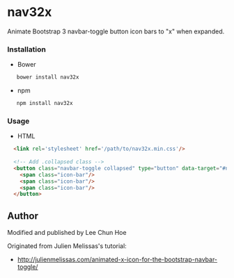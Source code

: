 # nav32x
Animate Bootstrap 3 navbar-toggle button icon bars to "x" when expanded.

### Installation

- Bower

```bash
   bower install nav32x
```

- npm

```bash
   npm install nav32x
```

### Usage

- HTML
```html
  <link rel='stylesheet' href='/path/to/nav32x.min.css'/>
  
  <!-- Add .collapsed class -->
  <button class="navbar-toggle collapsed" type="button" data-target="#navbar">
    <span class="icon-bar"/>
    <span class="icon-bar"/>
    <span class="icon-bar"/>
  </button>
```

## Author

Modified and published by Lee Chun Hoe

Originated from Julien Melissas's tutorial:
- http://julienmelissas.com/animated-x-icon-for-the-bootstrap-navbar-toggle/
